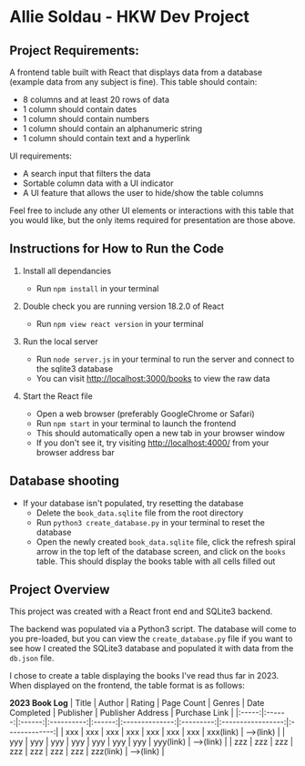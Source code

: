 # Allie Soldau - HKW Dev Project

## Project Requirements:

A frontend table built with React that displays data from a database (example data from any subject is fine).
This table should contain:

- 8 columns and at least 20 rows of data
- 1 column should contain dates
- 1 column should contain numbers
- 1 column should contain an alphanumeric string
- 1 column should contain text and a hyperlink

UI requirements:

- A search input that filters the data
- Sortable column data with a UI indicator
- A UI feature that allows the user to hide/show the table columns

Feel free to include any other UI elements or interactions with this table that you would like, but the only items required for presentation are those above.

## Instructions for How to Run the Code

1. Install all dependancies

   - Run `npm install` in your terminal

2. Double check you are running version 18.2.0 of React

   - Run `npm view react version` in your terminal

3. Run the local server

   - Run `node server.js` in your terminal to run the server and connect to the sqlite3 database
   - You can visit [http://localhost:3000/books](http://localhost:3000/books) to view the raw data

4. Start the React file
   - Open a web browser (preferably GoogleChrome or Safari)
   - Run `npm start` in your terminal to launch the frontend
   - This should automatically open a new tab in your browser window
   - If you don't see it, try visiting [http://localhost:4000/](http://localhost:4000/) from your browser address bar

## Database shooting

- If your database isn't populated, try resetting the database
  - Delete the `book_data.sqlite` file from the root directory
  - Run `python3 create_database.py` in your terminal to reset the database
  - Open the newly created `book_data.sqlite` file, click the refresh spiral arrow in the top left of the database screen, and click on the `books` table. This should display the books table with all cells filled out

## Project Overview

This project was created with a React front end and SQLite3 backend.

The backend was populated via a Python3 script. The database will come to you pre-loaded, but you can view the `create_database.py` file if you want to see how I created the SQLite3 database and populated it with data from the `db.json` file.

I chose to create a table displaying the books I've read thus far in 2023. When displayed on the frontend, the table format is as follows:

**2023 Book Log**
| Title | Author | Rating | Page Count | Genres | Date Completed | Publisher | Publisher Address | Purchase Link |
|:-----:|:------:|:------:|:----------:|:------:|:--------------:|:---------:|:-----------------:|:-------------:|
| xxx | xxx | xxx | xxx | xxx | xxx | xxx | xxx(link) | -->(link) |
| yyy | yyy | yyy | yyy | yyy | yyy | yyy | yyy(link) | -->(link) |
| zzz | zzz | zzz | zzz | zzz | zzz | zzz | zzz(link) | -->(link) |
